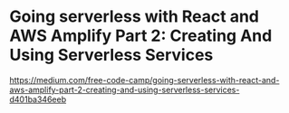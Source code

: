# Going serverless with React and AWS Amplify Part 2: Creating And Using Serverless Services

https://medium.com/free-code-camp/going-serverless-with-react-and-aws-amplify-part-2-creating-and-using-serverless-services-d401ba346eeb
